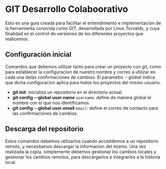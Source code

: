 # GIT Desarrollo Colaboorativo

Esto es una guia creada para facilitar el entendimiento e implementación de la herramienta conocida como GIT, desarrollada por Linus Torvalds, y cuya finalidad es el control de versiones de los diferentes proyectos que realicemos.

## Configuración inicial

Comandos que debemos utilizar tanto para crear un proyecto con git, como para establecer la configuracion de nuestro nombre y correo a utilizar en cada una delas confirmaciones de cambios. El parametro *--global* indica que dicha configuracion aplica para todos los proyectos del mismo usuario.

* **git init**: inicializa un repositorio en el directorio actual.
* **git config --global user.name** `username`: define de manera global el nombre con el que nos identificamos.
* **git config --global user.email** `email`: define el correo de contacto para las confirmaciones de cambios.

## Descarga del repositorio
Estos comandos debemos utilizarlos cuando acceddemos a un repositorio remoto, y necesitamos descargar la informacion del mismo. Una vez realizada la copia, simplemente debemos gestionar los cambios locales y gestionar los cambios remotos, para descargarlos e integrarlos a la historia local.
